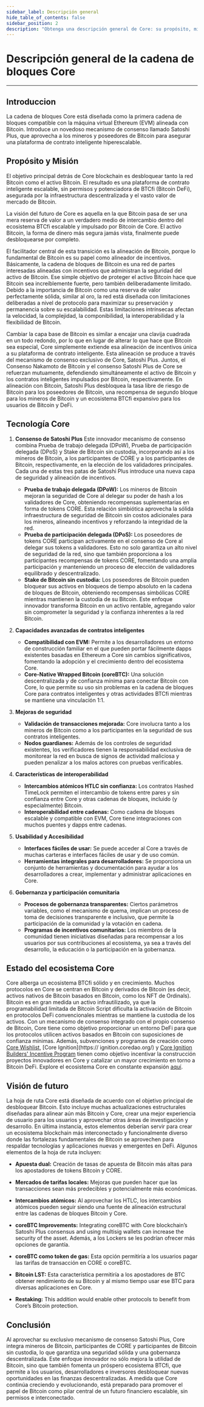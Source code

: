 ```yaml
---
sidebar_label: Descripción general
hide_table_of_contents: false
sidebar_position: 2
description: "Obtenga una descripción general de Core: su propósito, misión y visión futura"
---
```


# Descripción general de la cadena de bloques Core

---

## Introduccion

La cadena de bloques Core está diseñada como la primera cadena de bloques compatible con la máquina virtual Ethereum (EVM) alineada con Bitcoin. Introduce un novedoso mecanismo de consenso llamado Satoshi Plus, que aprovecha a los mineros y poseedores de Bitcoin para asegurar una plataforma de contrato inteligente hiperescalable.

## Propósito y Misión

El objetivo principal detrás de Core blockchain es desbloquear tanto la red Bitcoin como el activo Bitcoin. El resultado es una plataforma de contrato inteligente escalable, sin permisos y potenciadora de BTCfi (Bitcoin DeFi), asegurada por la infraestructura descentralizada y el vasto valor de mercado de Bitcoin.

La visión del futuro de Core es aquella en la que Bitcoin pasa de ser una mera reserva de valor a un verdadero medio de intercambio dentro del ecosistema BTCfi escalable y impulsado por Bitcoin de Core. El activo Bitcoin, la forma de dinero más segura jamás vista, finalmente puede desbloquearse por completo.

El facilitador central de esta transición es la alineación de Bitcoin, porque lo fundamental de Bitcoin es su papel como alineador de incentivos. Básicamente, la cadena de bloques de Bitcoin es una red de partes interesadas alineadas con incentivos que administran la seguridad del activo de Bitcoin. Ese simple objetivo de proteger el activo Bitcoin hace que Bitcoin sea increíblemente fuerte, pero también deliberadamente limitado. Debido a la importancia de Bitcoin como una reserva de valor perfectamente sólida, similar al oro, la red está diseñada con limitaciones deliberadas a nivel de protocolo para maximizar su preservación y permanencia sobre su escalabilidad. Estas limitaciones intrínsecas afectan la velocidad, la complejidad, la componibilidad, la interoperabilidad y la flexibilidad de Bitcoin.

Cambiar la capa base de Bitcoin es similar a encajar una clavija cuadrada en un todo redondo, por lo que en lugar de alterar lo que hace que Bitcoin sea especial, Core simplemente extiende esa alineación de incentivos única a su plataforma de contrato inteligente. Esta alineación se produce a través del mecanismo de consenso exclusivo de Core, Satoshi Plus. Juntos, el Consenso Nakamoto de Bitcoin y el consenso Satoshi Plus de Core se refuerzan mutuamente, defendiendo simultáneamente el activo de Bitcoin y los contratos inteligentes impulsados ​​por Bitcoin, respectivamente.
En alineación con Bitcoin, Satoshi Plus desbloquea la tasa libre de riesgo de Bitcoin para los poseedores de Bitcoin, una recompensa de segundo bloque para los mineros de Bitcoin y un ecosistema BTCfi expansivo para los usuarios de Bitcoin y DeFi.

## Tecnología Core

1. **Consenso de Satoshi Plus**
   Este innovador mecanismo de consenso combina Prueba de trabajo delegada (DPoW), Prueba de participación delegada (DPoS) y Stake de Bitcoin sin custodia, incorporando así a los mineros de Bitcoin, a los participantes de CORE y a los participantes de Bitcoin, respectivamente, en la elección de los validadores principales. Cada una de estas tres patas de Satoshi Plus introduce una nueva capa de seguridad y alineación de incentivos.
   - **Prueba de trabajo delegada (DPoW):** Los mineros de Bitcoin mejoran la seguridad de Core al delegar su poder de hash a los validadores de Core, obteniendo recompensas suplementarias en forma de tokens CORE. Esta relación simbiótica aprovecha la sólida infraestructura de seguridad de Bitcoin sin costos adicionales para los mineros, alineando incentivos y reforzando la integridad de la red.
   - **Prueba de participación delegada (DPoS):** Los poseedores de tokens CORE participan activamente en el consenso de Core al delegar sus tokens a validadores. Esto no solo garantiza un alto nivel de seguridad de la red, sino que también proporciona a los participantes recompensas de tokens CORE, fomentando una amplia participación y manteniendo un proceso de elección de validadores equilibrado y descentralizado.
   - **Stake de Bitcoin sin custodia:** Los poseedores de Bitcoin pueden bloquear sus activos en bloqueos de tiempo absoluto en la cadena de bloques de Bitcoin, obteniendo recompensas simbólicas CORE mientras mantienen la custodia de su Bitcoin. Este enfoque innovador transforma Bitcoin en un activo rentable, agregando valor sin comprometer la seguridad y la confianza inherentes a la red Bitcoin.

2. **Capacidades avanzadas de contratos inteligentes**
   - **Compatibilidad con EVM:** Permite a los desarrolladores un entorno de construcción familiar en el que pueden portar fácilmente dapps existentes basadas en Ethereum a Core sin cambios significativos, fomentando la adopción y el crecimiento dentro del ecosistema Core.
   - **Core-Native Wrapped Bitcoin (coreBTC):** Una solución descentralizada y de confianza mínima para conectar Bitcoin con Core, lo que permite su uso sin problemas en la cadena de bloques Core para contratos inteligentes y otras actividades BTCfi mientras se mantiene una vinculación 1:1.

3. **Mejoras de seguridad**
   - **Validación de transacciones mejorada:** Core involucra tanto a los mineros de Bitcoin como a los participantes en la seguridad de sus contratos inteligentes.
   - **Nodos guardianes:** Además de los controles de seguridad existentes, los verificadores tienen la responsabilidad exclusiva de monitorear la red en busca de signos de actividad maliciosa y pueden penalizar a los malos actores con pruebas verificables.

4. **Características de interoperabilidad**
   - **Intercambios atómicos HTLC sin confianza:** Los contratos Hashed TimeLock permiten el intercambio de tokens entre pares y sin confianza entre Core y otras cadenas de bloques, incluido (y especialmente) Bitcoin.
   - **Interoperabilidad entre cadenas:** Como cadena de bloques escalable y compatible con EVM, Core tiene integraciones con muchos puentes y dapps entre cadenas.

5. **Usabilidad y Accesibilidad**
   - **Interfaces fáciles de usar:** Se puede acceder al Core a través de muchas carteras e interfaces fáciles de usar y de uso común.
   - **Herramientas integrales para desarrolladores:** Se proporciona un conjunto de herramientas y documentación para ayudar a los desarrolladores a crear, implementar y administrar aplicaciones en Core.

6. **Gobernanza y participación comunitaria**
   - **Procesos de gobernanza transparentes:** Ciertos parámetros variables, como el mecanismo de quema, implican un proceso de toma de decisiones transparente e inclusivo, que permite la participación de la comunidad y la votación en cadena.
   - **Programas de incentivos comunitarios:** Los miembros de la comunidad tienen iniciativas diseñadas para recompensar a los usuarios por sus contribuciones al ecosistema, ya sea a través del desarrollo, la educación o la participación en la gobernanza.

## Estado del ecosistema Core

Core alberga un ecosistema BTCfi sólido y en crecimiento. Muchos protocolos en Core se centran en Bitcoin y derivados de Bitcoin (es decir, activos nativos de Bitcoin basados ​​en Bitcoin, como los NFT de Ordinals). Bitcoin es en gran medida un activo infrautilizado, ya que la programabilidad limitada de Bitcoin Script dificulta la activación de Bitcoin en protocolos DeFi convencionales mientras se mantiene la custodia de los activos. Con un mecanismo de consenso integrado con el propio consenso de Bitcoin, Core tiene como objetivo proporcionar un entorno DeFi para que los protocolos utilicen activos basados ​​en Bitcoin con suposiciones de confianza mínimas. Además, subvenciones y programas de creación como [Core Wishlist](https://github.com/coredao-org/core-community-contributions/blob/main/Core-Wishlist.md), [Core Ignition](https:// ignition.coredao.org/) y [Core Ignition Builders' Incentive Program](https://coredao.org/initiatives/incentiveprogram) tienen como objetivo incentivar la construcción proyectos innovadores en Core y catalizar un mayor crecimiento en torno a Bitcoin DeFi. Explore el ecosistema Core en constante expansión [aquí](https://coredao.org/explore/ecosystem).

## Visión de futuro

La hoja de ruta Core está diseñada de acuerdo con el objetivo principal de desbloquear Bitcoin. Esto incluye muchas actualizaciones estructurales diseñadas para alinear aún más Bitcoin y Core, crear una mejor experiencia de usuario para los usuarios y aprovechar otras áreas de investigación y desarrollo. En última instancia, estos elementos deberían servir para crear un ecosistema blockchain más interconectado y funcionalmente diverso donde las fortalezas fundamentales de Bitcoin se aprovechen para respaldar tecnologías y aplicaciones nuevas y emergentes en DeFi. Algunos elementos de la hoja de ruta incluyen:

- **Apuesta dual:** Creación de tasas de apuesta de Bitcoin más altas para los apostadores de tokens Bitcoin y CORE.

- **Mercados de tarifas locales:** Mejoras que pueden hacer que las transacciones sean más predecibles y potencialmente más económicas.

- **Intercambios atómicos:** Al aprovechar los HTLC, los intercambios atómicos pueden seguir siendo una fuente de alineación estructural entre las cadenas de bloques Bitcoin y Core.

- **coreBTC Improvements:** Integrating coreBTC with Core blockchain’s Satoshi Plus consensus and using multisig wallets can increase the security of the asset. Además, a los Lockers se les podrían ofrecer más opciones de garantía.

- **coreBTC como token de gas:** Esta opción permitiría a los usuarios pagar las tarifas de transacción en CORE o coreBTC.

- **Bitcoin LST:** Esta característica permitiría a los apostadores de BTC obtener rendimiento de su Bitcoin y al mismo tiempo usar ese BTC para diversas aplicaciones en Core.

- **Restaking:** This addition would enable other protocols to benefit from Core’s Bitcoin protection.

## Conclusión

Al aprovechar su exclusivo mecanismo de consenso Satoshi Plus, Core integra mineros de Bitcoin, participantes de CORE y participantes de Bitcoin sin custodia, lo que garantiza una seguridad sólida y una gobernanza descentralizada. Este enfoque innovador no sólo mejora la utilidad de Bitcoin, sino que también fomenta un próspero ecosistema BTCfi, que permite a los usuarios, desarrolladores e inversores desbloquear nuevas oportunidades en las finanzas descentralizadas. A medida que Core continúa creciendo y evolucionando, está preparado para promover el papel de Bitcoin como pilar central de un futuro financiero escalable, sin permisos e interconectado.
